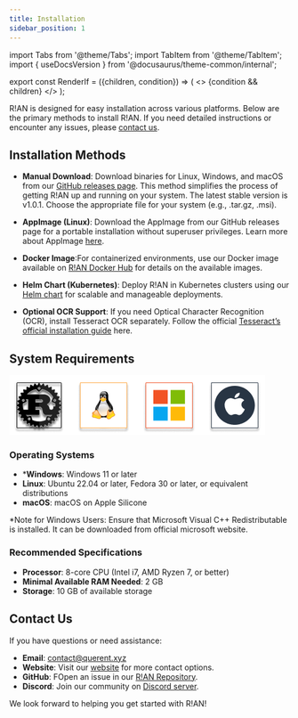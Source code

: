 ```yaml
---
title: Installation
sidebar_position: 1
---
```


import Tabs from '@theme/Tabs';
import TabItem from '@theme/TabItem';
import { useDocsVersion } from '@docusaurus/theme-common/internal';

export const RenderIf = ({children, condition}) => (
    <>
        {condition && children}
    </>
);

R!AN is designed for easy installation across various platforms. Below are the primary methods to install R!AN. If you need detailed instructions or encounter any issues, please [contact us](#contact-us).


## Installation Methods

- **Manual Download**: Download binaries for Linux, Windows, and macOS from our [GitHub releases page](https://github.com/querent-ai/distribution). This method simplifies the process of getting R!AN up and running on your system. The latest stable version is v1.0.1. Choose the appropriate file for your system (e.g., .tar.gz, .msi).

- **AppImage (Linux)**: Download the AppImage from our GitHub releases page for a portable installation without superuser privileges. Learn more about AppImage [here](https://github.com/AppImage/AppImageKit/wiki/FUSE).

- **Docker Image**:For containerized environments, use our Docker image available on [R!AN Docker Hub](https://hub.docker.com/r/querent) for details on the available images.

- **Helm Chart (Kubernetes)**: Deploy R!AN in Kubernetes clusters using our [Helm chart](https://helm.querent.xyz) for scalable and manageable deployments.

- **Optional OCR Support**: If you need Optical Character Recognition (OCR), install Tesseract OCR separately. Follow the official [Tesseract’s official installation guide](https://tesseract-ocr.github.io/tessdoc/Installation.html) here.


## System Requirements


![System Supported](../assets/sys_requirements.png)


### Operating Systems

- ***Windows**: Windows 11 or later
- **Linux**: Ubuntu 22.04 or later, Fedora 30 or later, or equivalent distributions
- **macOS**: macOS on Apple Silicone

*Note for Windows Users: Ensure that Microsoft Visual C++ Redistributable is installed. It can be downloaded from official microsoft website.

### Recommended Specifications

- **Processor**: 8-core CPU (Intel i7, AMD Ryzen 7, or better)
- **Minimal Available RAM Needed**: 2 GB
- **Storage**: 10 GB of available storage



## Contact Us

If you have questions or need assistance:

- **Email**: [contact@querent.xyz](mailto:contact@querent.xyz) 
- **Website**: Visit our [website](https://querent.xyz) for more contact options.
- **GitHub**: FOpen an issue in our [R!AN Repository](https://github.com/Querent-ai/support/issues).
- **Discord**: Join our community on [Discord server](https://discord.gg/3fVAVmZXyh).

We look forward to helping you get started with R!AN!
